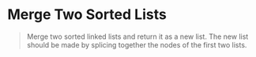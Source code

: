 # Merge Two Sorted Lists

> Merge two sorted linked lists and return it as a new list. The new list should be made by splicing together the nodes of the first two lists.

```Python

```
